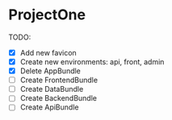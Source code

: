 # ProjectOne

TODO:

- [X] Add new favicon
- [X] Create new environments: api, front, admin
- [X] Delete AppBundle
- [ ] Create FrontendBundle
- [ ] Create DataBundle
- [ ] Create BackendBundle
- [ ] Create ApiBundle
